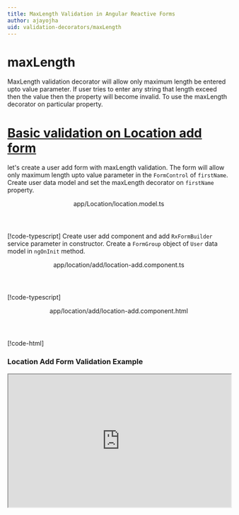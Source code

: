 ```yaml
---
title: MaxLength Validation in Angular Reactive Forms
author: ajayojha
uid: validation-decorators/maxLength
---
```

# maxLength
MaxLength validation decorator will allow only maximum length be entered upto value parameter. If user tries to enter any string that length exceed then the value then the property will become invalid. To use the maxLength decorator on particular property.
 
# [Basic validation on Location add form  ](#tab/basic-validation-on-Location-add-form)
let's create a user add form with maxLength validation. The form will allow only maximum length upto value parameter in the `FormControl` of `firstName`. 
Create user data model and set the maxLength decorator on `firstName` property.
<header class="header-tab-title">app/Location/location.model.ts</header>

[!code-typescript[](../../examples/reactive-form-validators/maxLength/rxweb-maxLength-validation-add-angular-reactive-form/src/app/location/location.model.ts?highlight=5)]
Create user add component and add `RxFormBuilder` service parameter in constructor. Create a `FormGroup` object of `User` data model in `ngOnInit` method.
<header class="header-tab-title">app/location/add/location-add.component.ts</header>

[!code-typescript[](../../examples/reactive-form-validators/maxLength/rxweb-maxLength-validation-add-angular-reactive-form/src/app/location/add/location-add.component.ts?highlight=17,21-22)]
<header class="header-tab-title">app/location/add/location-add.component.html</header>

[!code-html[](../../examples/reactive-form-validators/maxLength/rxweb-maxLength-validation-add-angular-reactive-form/src/app/location/add/location-add.component.html)]

<h3>Location Add Form Validation Example</h3>
<iframe src="https://stackblitz.com/edit/rxweb-maxlength-validation-add-angular-reactive-form?embed=1&file=src/styles.css&hideExplorer=1&hideNavigation=1&view=preview" width="100%" height="300">

# [Basic validation on Location edit  form](#tab/basic-validation-on-Location-edit-form)
let's create a user edit form with maxLength validation. The form will allow only maximum length upto value parameter in the `FormControl` of `firstName`. 
Create user data model and set the maxLength decorator on `firstName` property.
<header class="header-tab-title">app/Location/location.model.ts</header>

[!code-typescript[](../../examples/reactive-form-validators/maxLength/rxweb-maxLength-validation-edit-angular-reactive-form/src/app/location/location.model.ts?highlight=5)]
Create user edit component and add `RxFormBuilder` and `HttpClient` service parameter  in constructor. On `ngOnInit` method get request method for getting data from json or server and that data pass in `this.formBuilder.formGroup<Location>(Location,location)`
<header class="header-tab-title">app/location/edit/location-edit.component.ts</header>

[!code-typescript[](../../examples/reactive-form-validators/maxLength/rxweb-maxLength-validation-edit-angular-reactive-form/src/app/location/edit/location-edit.component.ts?highlight=17,21-22)]
<header class="header-tab-title">app/location/edit/location-edit.component.html</header>

[!code-html[](../../examples/reactive-form-validators/maxLength/rxweb-maxLength-validation-edit-angular-reactive-form/src/app/location/edit/location-edit.component.html)]

<h3>Location Edit Form Validation Example</h3>
<iframe src="https://stackblitz.com/edit/rxweb-maxlength-validation-edit-angular-reactive-form?embed=1&file=src/styles.css&hideExplorer=1&hideNavigation=1&view=preview" width="100%" height="300">

---

# NumberConfig 
message and conditional expression options are not mandatory to use in the `@maxLength()` decorator but value is mandatory. If needed then use the below options.


|Option | Description |
|--- | ---- |
|[conditionalExpression](#conditionalexpression) | Email validation should be applied if the condition is matched in the `conditionalExpression` function. Validation framework will pass two parameters at the time of `conditionalExpression` check. Those two parameters are current `FormGroup` value and root `FormGroup` value. You can apply the condition on respective object value.If there is need of dynamic validation means it is not fixed in client code, it will change based on some criterias. In this scenario you can bind the expression based on the expression value is coming from the web server in `string` format. The `conditionalExpression` will work as same as client function. |
|[message](#message) | To override the global configuration message and show the custom message on particular control property. |
|[value](#value) | enter value which you want to restrict string length in the property |

## conditionalExpression 
Type :  `Function`  |  `string` 

Email validation should be applied if the condition is matched in the `conditionalExpression` function. Validation framework will pass two parameters at the time of `conditionalExpression` check. Those two parameters are current `FormGroup` value and root `FormGroup` value. You can apply the condition on respective object value.
If there is need of dynamic validation means it is not fixed in client code, it will change based on some criterias. In this scenario you can bind the expression based on the expression value is coming from the web server in `string` format. The `conditionalExpression` will work as same as client function.
 
> Binding `conditionalExpression` with `Function` object.
<header class="header-title">user.model.ts (User class property)</header>

[!code-typescript[](../../examples/reactive-form-validators/maxLength/complete-rxweb-maxLength-validation-add-angular-reactive-form/src/app/user/user.model.ts#L7-L8)]

 
> Binding `conditionalExpression` with `string` datatype.
<header class="header-title">user.model.ts (User class property)</header>

[!code-typescript[](../../examples/reactive-form-validators/maxLength/complete-rxweb-maxLength-validation-add-angular-reactive-form/src/app/user/user.model.ts#L7-L8)]

## message 
Type :  `string` 

To override the global configuration message and show the custom message on particular control property.
 
<header class="header-title">user.model.ts (User class property)</header>

[!code-typescript[](../../examples/reactive-form-validators/maxLength/complete-rxweb-maxLength-validation-add-angular-reactive-form/src/app/user/user.model.ts#L10-L11)]

## value 
Type :  `number` 

enter value which you want to restrict string length in the property
 
<header class="header-title">user.model.ts (User class property)</header>

[!code-typescript[](../../examples/reactive-form-validators/maxLength/complete-rxweb-maxLength-validation-add-angular-reactive-form/src/app/user/user.model.ts#L10-L11)]


# maxLength Validation Complete Example
# [User Model](#tab/complete-user)
<header class="header-tab-title">app/user/user.model.ts</header>

[!code-typescript[](../../examples/reactive-form-validators/maxLength/complete-rxweb-maxLength-validation-add-angular-reactive-form/src/app/user/user.model.ts)]

# [Address Info Add Component](#tab/complete-user-add-component)
<header class="header-tab-title">app/user/add/user-add.component.ts</header>

[!code-typescript[](../../examples/reactive-form-validators/maxLength/complete-rxweb-maxLength-validation-add-angular-reactive-form/src/app/user/add/user-add.component.ts)]

# [Address Info Add Html Component](#tab/complete-user-add-html-component)
<header class="header-tab-title">app/user/add/user-add.component.html</header>

[!code-html[](../../examples/reactive-form-validators/maxLength/complete-rxweb-maxLength-validation-add-angular-reactive-form/src/app/user/add/user-add.component.html)]

# [Working Example](#tab/complete-working-example)
<iframe src="https://stackblitz.com/edit/complete-rxweb-maxlength-validation-add-angular-reactive-form?embed=1&file=src/app/user/user.model.ts&hideNavigation=1&view=preview" width="100%" height="500">

---

# Dynamic maxLength Validation Complete Example
# [User Model](#tab/dynamic-user)
<header class="header-tab-title">app/user/user.model.ts</header>

[!code-typescript[](../../examples/reactive-form-validators/maxLength/dynamic-rxweb-maxLength-validation-add-angular-reactive-form/src/app/user/user.model.ts)]

# [Address Info Add Component](#tab/dynamic-user-add-component)
<header class="header-tab-title">app/user/add/user-add.component.ts</header>

[!code-typescript[](../../examples/reactive-form-validators/maxLength/dynamic-rxweb-maxLength-validation-add-angular-reactive-form/src/app/user/add/user-add.component.ts)]

# [Address Info Add Html Component](#tab/dynamic-user-add-html-component)
<header class="header-tab-title">app/user/add/user-add.component.html</header>

[!code-html[](../../examples/reactive-form-validators/maxLength/dynamic-rxweb-maxLength-validation-add-angular-reactive-form/src/app/user/add/user-add.component.html)]

# [Working Example](#tab/dynamic-working-example)
<iframe src="https://stackblitz.com/edit/dynamic-rxweb-maxlength-validation-add-angular-reactive-form?embed=1&file=src/app/user/user.model.ts&hideNavigation=1&view=preview" width="100%" height="500">

---





